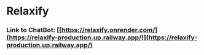 # Relaxify
### Link to ChatBot: [[https://relaxify.onrender.com/](https://relaxify-production.up.railway.app/)](https://relaxify-production.up.railway.app/)
